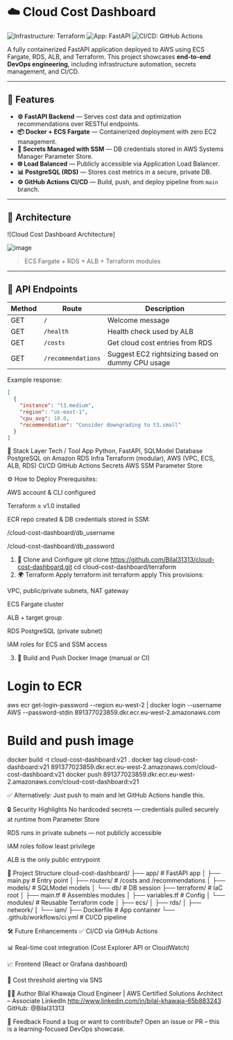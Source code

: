 # ☁️ Cloud Cost Dashboard

![Infrastructure: Terraform](https://img.shields.io/badge/infrastructure-terraform-623CE4?logo=terraform)
![App: FastAPI](https://img.shields.io/badge/backend-fastapi-009688?logo=fastapi)
![CI/CD: GitHub Actions](https://img.shields.io/badge/ci/cd-github%20actions-blue?logo=githubactions)

A fully containerized FastAPI application deployed to AWS using ECS Fargate, RDS, ALB, and Terraform. This project showcases **end-to-end DevOps engineering**, including infrastructure automation, secrets management, and CI/CD.

---

## 🚀 Features

- **⚙️ FastAPI Backend** — Serves cost data and optimization recommendations over RESTful endpoints.
- **📦 Docker + ECS Fargate** — Containerized deployment with zero EC2 management.
- **🔐 Secrets Managed with SSM** — DB credentials stored in AWS Systems Manager Parameter Store.
- **🌐 Load Balanced** — Publicly accessible via Application Load Balancer.
- **📊 PostgreSQL (RDS)** — Stores cost metrics in a secure, private DB.
- **⚙️ GitHub Actions CI/CD** — Build, push, and deploy pipeline from `main` branch.

---

## 🧱 Architecture

![Cloud Cost Dashboard Architecture]

![image](https://github.com/user-attachments/assets/9e137745-cd7b-4533-87d1-5d6a9f2f0794)


> ECS Fargate + RDS + ALB + Terraform modules

---

## 📡 API Endpoints

| Method | Route                | Description                              |
|--------|----------------------|------------------------------------------|
| GET    | `/`                  | Welcome message                          |
| GET    | `/health`            | Health check used by ALB                 |
| GET    | `/costs`             | Get cloud cost entries from RDS          |
| GET    | `/recommendations`   | Suggest EC2 rightsizing based on dummy CPU usage |

Example response:
```json
[
  {
    "instance": "t3.medium",
    "region": "us-east-1",
    "cpu_avg": 18.0,
    "recommendation": "Consider downgrading to t3.small"
  }
]
```
🧪 Stack
Layer	Tech / Tool
App	Python, FastAPI, SQLModel
Database	PostgreSQL on Amazon RDS
Infra	Terraform (modular), AWS (VPC, ECS, ALB, RDS)
CI/CD	GitHub Actions
Secrets	AWS SSM Parameter Store

⚙️ How to Deploy
Prerequisites:

AWS account & CLI configured

Terraform ≥ v1.0 installed

ECR repo created & DB credentials stored in SSM:

/cloud-cost-dashboard/db_username

/cloud-cost-dashboard/db_password

1. 📁 Clone and Configure
git clone https://github.com/Bilal31313/cloud-cost-dashboard.git
cd cloud-cost-dashboard/terraform
2. 🌍 Terraform Apply
terraform init
terraform apply
This provisions:

VPC, public/private subnets, NAT gateway

ECS Fargate cluster

ALB + target group

RDS PostgreSQL (private subnet)

IAM roles for ECS and SSM access

3. 🐳 Build and Push Docker Image (manual or CI)
# Login to ECR
aws ecr get-login-password --region eu-west-2 | docker login --username AWS --password-stdin 891377023859.dkr.ecr.eu-west-2.amazonaws.com

# Build and push image
docker build -t cloud-cost-dashboard:v21 .
docker tag cloud-cost-dashboard:v21 891377023859.dkr.ecr.eu-west-2.amazonaws.com/cloud-cost-dashboard:v21
docker push 891377023859.dkr.ecr.eu-west-2.amazonaws.com/cloud-cost-dashboard:v21

✅ Alternatively: Just push to main and let GitHub Actions handle this.

🔒 Security Highlights
No hardcoded secrets — credentials pulled securely at runtime from Parameter Store

RDS runs in private subnets — not publicly accessible

IAM roles follow least privilege

ALB is the only public entrypoint

🧱 Project Structure
cloud-cost-dashboard/
├── app/               # FastAPI app
│   ├── main.py        # Entry point
│   ├── routers/       # /costs and /recommendations
│   ├── models/        # SQLModel models
│   └── db/            # DB session
├── terraform/         # IaC root
│   ├── main.tf        # Assembles modules
│   ├── variables.tf   # Config
│   └── modules/       # Reusable Terraform code
│       ├── ecs/
│       ├── rds/
│       ├── network/
│       └── iam/
├── Dockerfile         # App container
└── .github/workflows/ci.yml # CI/CD pipeline

🛠️ Future Enhancements
✅ CI/CD via GitHub Actions

📊 Real-time cost integration (Cost Explorer API or CloudWatch)

📈 Frontend (React or Grafana dashboard)

🔔 Cost threshold alerting via SNS

👨‍💻 Author
Bilal Khawaja
Cloud Engineer | AWS Certified Solutions Architect – Associate
LinkedIn http://www.linkedin.com/in/bilal-khawaja-65b883243
GitHub: @Bilal31313

💬 Feedback
Found a bug or want to contribute?
Open an issue or PR – this is a learning-focused DevOps showcase.

